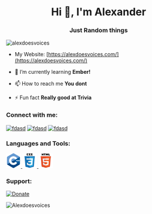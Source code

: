<h1 align="center">Hi 👋, I'm Alexander</h1>
<h3 align="center">Just Random things</h3>

<p align="left"> <img src="https://komarev.com/ghpvc/?username=alexdoesvoices&label=Profile%20views&color=0e75b6&style=flat" alt="alexdoesvoices" /> </p>

- My Website: [https://alexdoesvoices.com/](https://alexdoesvoices.com/)

- 🌱 I’m currently learning **Ember!**

- 📫 How to reach me **You dont** 

- ⚡ Fun fact **Really good at Trivia**

<h3 align="left">Connect with me:</h3>
<p align="left">
<a href="https://github.com/alexdoesvoices" target="blank"><img align="center" src="https://raw.githubusercontent.com/rahuldkjain/github-profile-readme-generator/master/src/images/icons/Social/github.svg" alt="fdasd" height="30" width="40" /></a>
<a href="https://twitch.com/alexdoesvoices" target="blank"><img align="center" src="https://raw.githubusercontent.com/rahuldkjain/github-profile-readme-generator/master/src/images/icons/Social/twitch.svg" alt="fdasd" height="30" width="40" /></a>
<a href="https://www.youtube.com/@alexdoesvoicess" target="blank"><img align="center" src="https://raw.githubusercontent.com/rahuldkjain/github-profile-readme-generator/master/src/images/icons/Social/youtube.svg" alt="fdasd" height="30" width="40" /></a>
</p>

<h3 align="left">Languages and Tools:</h3>
<p align="left"> <a href="https://www.w3schools.com/cpp/" target="_blank" rel="noreferrer"> <img src="https://raw.githubusercontent.com/devicons/devicon/master/icons/cplusplus/cplusplus-original.svg" alt="cplusplus" width="40" height="40"/> </a> <a href="https://www.w3schools.com/css/" target="_blank" rel="noreferrer"> <img src="https://raw.githubusercontent.com/devicons/devicon/master/icons/css3/css3-original-wordmark.svg" alt="css3" width="40" height="40"/> </a> <a href="https://www.w3.org/html/" target="_blank" rel="noreferrer"> <img src="https://raw.githubusercontent.com/devicons/devicon/master/icons/html5/html5-original-wordmark.svg" alt="html5" width="40" height="40"/></a>
</p>

<h3 align="left">Support:</h3>

[![Donate](https://img.shields.io/badge/Donate-PayPal-green.svg)](https://paypal.me/AlexRobinson2005)<p><a href="https://ko-fi.com/Alexdoesvoices"> <img align="left" src="https://cdn.ko-fi.com/cdn/kofi3.png?v=3" height="50" width="210" alt="Alexdoesvoices" /></a></p><br><br><br>



